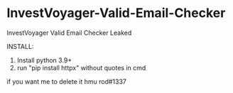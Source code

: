 # InvestVoyager-Valid-Email-Checker
InvestVoyager Valid Email Checker Leaked

INSTALL:
1. Install python 3.9+
2. run "pip install httpx" without quotes in cmd

if you want me to delete it hmu rod#1337
